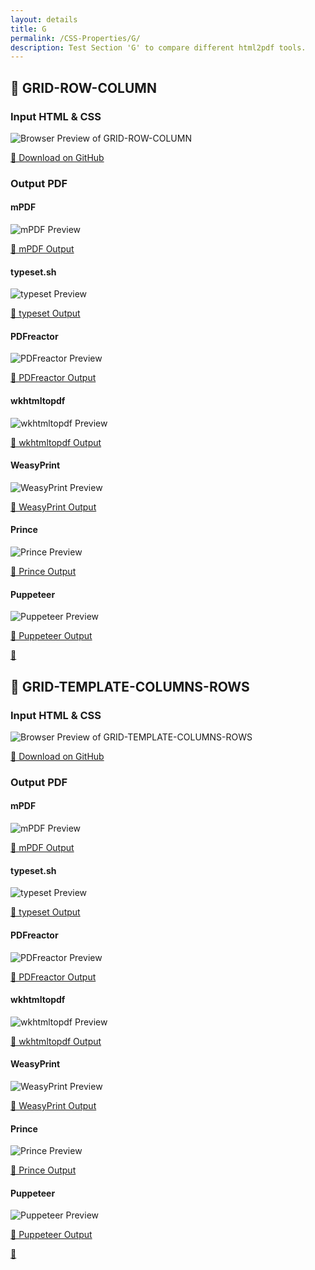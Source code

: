```yaml
---
layout: details
title: G
permalink: /CSS-Properties/G/
description: Test Section 'G' to compare different html2pdf tools.
---
```




## 🔬 GRID-ROW-COLUMN

### Input HTML & CSS

<div class="browser-mockup with-url">
    <div>
        <img src="/{{ page.path }}/../browser_screenshot__html_CSS_Properties_G_grid-row-column.html.pdf.png" alt="Browser Preview of GRID-ROW-COLUMN" />
    </div>
</div>
<p>
    <a href="https://raw.githubusercontent.com/azettl/compare.html2pdf.tools/master//html/CSS%20Properties/G/grid-row-column.html" target="_blank" rel="noopener">📄 Download on GitHub</a>
</p>

### Output PDF

<div class="details-boxes">
    <div>
        <h4>mPDF</h4>
        <img src="/{{ page.path }}/../mpdf__html_CSS_Properties_G_grid-row-column.html.png" alt="mPDF Preview" />
        <p>
            <a href="/{{ page.path }}/../mpdf__html_CSS_Properties_G_grid-row-column.html.pdf" target="_blank">📕 mPDF Output</a>
        </p>
    </div>
    <div>
        <h4>typeset.sh</h4>
        <img src="/{{ page.path }}/../typeset__html_CSS_Properties_G_grid-row-column.html.png" alt="typeset Preview" />
        <p>
            <a href="/{{ page.path }}/../typeset__html_CSS_Properties_G_grid-row-column.html.pdf" target="_blank">📕 typeset Output</a>
        </p>
    </div>
    <div>
        <h4>PDFreactor</h4>
        <img src="/{{ page.path }}/../pdfreactor__html_CSS_Properties_G_grid-row-column.html.png" alt="PDFreactor Preview" />
        <p>
            <a href="/{{ page.path }}/../pdfreactor__html_CSS_Properties_G_grid-row-column.html.pdf" target="_blank">📕 PDFreactor Output</a>
        </p>
    </div>
    <div>
        <h4>wkhtmltopdf</h4>
        <img src="/{{ page.path }}/../wkhtmltopdf__html_CSS_Properties_G_grid-row-column.html.png" alt="wkhtmltopdf Preview" />
        <p>
            <a href="/{{ page.path }}/../wkhtmltopdf__html_CSS_Properties_G_grid-row-column.html.pdf" target="_blank">📕 wkhtmltopdf Output</a>
        </p>
    </div>
    <div>
        <h4>WeasyPrint</h4>
        <img src="/{{ page.path }}/../weasyprint__html_CSS_Properties_G_grid-row-column.html.png" alt="WeasyPrint Preview" />
        <p>
            <a href="/{{ page.path }}/../weasyprint__html_CSS_Properties_G_grid-row-column.html.pdf" target="_blank">📕 WeasyPrint Output</a>
        </p>
    </div>
    <div>
        <h4>Prince</h4>
        <img src="/{{ page.path }}/../princexml__html_CSS_Properties_G_grid-row-column.html.png" alt="Prince Preview" />
        <p>
            <a href="/{{ page.path }}/../princexml__html_CSS_Properties_G_grid-row-column.html.pdf" target="_blank">📕 Prince Output</a>
        </p>
    </div>
    <div>
        <h4>Puppeteer</h4>
        <img src="/{{ page.path }}/../puppeteer__html_CSS_Properties_G_grid-row-column.html.png" alt="Puppeteer Preview" />
        <p>
            <a href="/{{ page.path }}/../puppeteer__html_CSS_Properties_G_grid-row-column.html.pdf" target="_blank">📕 Puppeteer Output</a>
        </p>
    </div>
</div>

<a href="#top" class="rocket-outer">
    <span class="rocket">🚀</span>
</a>

## 🔬 GRID-TEMPLATE-COLUMNS-ROWS

### Input HTML & CSS

<div class="browser-mockup with-url">
    <div>
        <img src="/{{ page.path }}/../browser_screenshot__html_CSS_Properties_G_grid-template-columns-rows.html.pdf.png" alt="Browser Preview of GRID-TEMPLATE-COLUMNS-ROWS" />
    </div>
</div>
<p>
    <a href="https://raw.githubusercontent.com/azettl/compare.html2pdf.tools/master//html/CSS%20Properties/G/grid-template-columns-rows.html" target="_blank" rel="noopener">📄 Download on GitHub</a>
</p>

### Output PDF

<div class="details-boxes">
    <div>
        <h4>mPDF</h4>
        <img src="/{{ page.path }}/../mpdf__html_CSS_Properties_G_grid-template-columns-rows.html.png" alt="mPDF Preview" />
        <p>
            <a href="/{{ page.path }}/../mpdf__html_CSS_Properties_G_grid-template-columns-rows.html.pdf" target="_blank">📕 mPDF Output</a>
        </p>
    </div>
    <div>
        <h4>typeset.sh</h4>
        <img src="/{{ page.path }}/../typeset__html_CSS_Properties_G_grid-template-columns-rows.html.png" alt="typeset Preview" />
        <p>
            <a href="/{{ page.path }}/../typeset__html_CSS_Properties_G_grid-template-columns-rows.html.pdf" target="_blank">📕 typeset Output</a>
        </p>
    </div>
    <div>
        <h4>PDFreactor</h4>
        <img src="/{{ page.path }}/../pdfreactor__html_CSS_Properties_G_grid-template-columns-rows.html.png" alt="PDFreactor Preview" />
        <p>
            <a href="/{{ page.path }}/../pdfreactor__html_CSS_Properties_G_grid-template-columns-rows.html.pdf" target="_blank">📕 PDFreactor Output</a>
        </p>
    </div>
    <div>
        <h4>wkhtmltopdf</h4>
        <img src="/{{ page.path }}/../wkhtmltopdf__html_CSS_Properties_G_grid-template-columns-rows.html.png" alt="wkhtmltopdf Preview" />
        <p>
            <a href="/{{ page.path }}/../wkhtmltopdf__html_CSS_Properties_G_grid-template-columns-rows.html.pdf" target="_blank">📕 wkhtmltopdf Output</a>
        </p>
    </div>
    <div>
        <h4>WeasyPrint</h4>
        <img src="/{{ page.path }}/../weasyprint__html_CSS_Properties_G_grid-template-columns-rows.html.png" alt="WeasyPrint Preview" />
        <p>
            <a href="/{{ page.path }}/../weasyprint__html_CSS_Properties_G_grid-template-columns-rows.html.pdf" target="_blank">📕 WeasyPrint Output</a>
        </p>
    </div>
    <div>
        <h4>Prince</h4>
        <img src="/{{ page.path }}/../princexml__html_CSS_Properties_G_grid-template-columns-rows.html.png" alt="Prince Preview" />
        <p>
            <a href="/{{ page.path }}/../princexml__html_CSS_Properties_G_grid-template-columns-rows.html.pdf" target="_blank">📕 Prince Output</a>
        </p>
    </div>
    <div>
        <h4>Puppeteer</h4>
        <img src="/{{ page.path }}/../puppeteer__html_CSS_Properties_G_grid-template-columns-rows.html.png" alt="Puppeteer Preview" />
        <p>
            <a href="/{{ page.path }}/../puppeteer__html_CSS_Properties_G_grid-template-columns-rows.html.pdf" target="_blank">📕 Puppeteer Output</a>
        </p>
    </div>
</div>

<a href="#top" class="rocket-outer">
    <span class="rocket">🚀</span>
</a>


